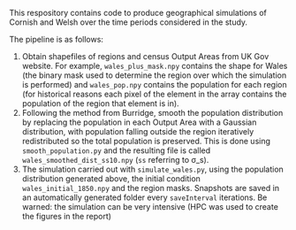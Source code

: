 This respository contains code to produce geographical simulations of Cornish and Welsh over the time periods considered in the study.

The pipeline is as follows:
1. Obtain shapefiles of regions and census Output Areas from UK Gov website. For example, `wales_plus_mask.npy` contains the shape for Wales (the binary mask used to determine the region over which the simulation is performed) and `wales_pop.npy` contains the population for each region (for historical reasons each pixel of the element in the array contains the population of the region that element is in). 
2. Following the method from Burridge, smooth the population distribution by replacing the population in each Output Area with a Gaussian distribution, with population falling outside the region iteratively redistributed so the total population is preserved. This is done using `smooth_population.py` and the resulting file is called `wales_smoothed_dist_ss10.npy` (`ss` referring to σ_s).
3. The simulation carried out with `simulate_wales.py`, using the population distribution generated above, the initial condition `wales_initial_1850.npy` and the region masks. Snapshots are saved in an automatically generated folder every `saveInterval` iterations. Be warned: the simulation can be very intensive (HPC was used to create the figures in the report)
